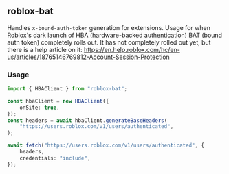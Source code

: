 ## roblox-bat

Handles `x-bound-auth-token` generation for extensions. Usage for when Roblox's dark launch of HBA
(hardware-backed authentication) BAT (bound auth token) completely rolls out. It has not completely
rolled out yet, but there is a help article on it:
https://en.help.roblox.com/hc/en-us/articles/18765146769812-Account-Session-Protection

### Usage

```ts
import { HBAClient } from "roblox-bat";

const hbaClient = new HBAClient({
    onSite: true,
});
const headers = await hbaClient.generateBaseHeaders(
    "https://users.roblox.com/v1/users/authenticated",
);

await fetch("https://users.roblox.com/v1/users/authenticated", {
    headers,
    credentials: "include",
});
```
